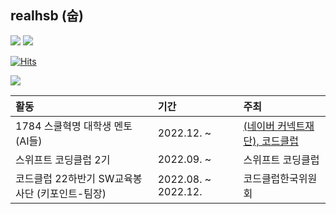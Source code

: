 ## realhsb (숩)

<a href="https://www.instagram.com/shui_bin/"><img src="https://img.shields.io/badge/Instagram-E4405F?style=flat-square&logo=Instagram&logoColor=white"/></a> <a href="https://velog.io/@realhsb"><img src="https://img.shields.io/badge/Velog-20C997?style=flat-square&logo=Velog&logoColor=white"/></a>

[![Hits](https://hits.seeyoufarm.com/api/count/incr/badge.svg?url=https%3A%2F%2Fgithub.com%2Frealhsb&count_bg=%23181717&title_bg=%23181717&icon=github.svg&icon_color=%23FFFFFF&title=realhsb&edge_flat=true)](https://hits.seeyoufarm.com)


<img src="https://img.shields.io/badge/Swift-F05138?style=flat-square&logo=swift&logoColor=white"/> 

|활동|기간|주최|
|:---|:---|:---|
|1784 스쿨혁명 대학생 멘토 (AI들)|2022.12. ~ |<a href="https://m.post.naver.com/my/series/detail.naver?seriesNo=701453&memberNo=9434103&prevVolumeNo=34920987">(네이버 커넥트재단), 코드클럽|
|스위프트 코딩클럽 2기|2022.09. ~ |스위프트 코딩클럽|
|코드클럽 22하반기 SW교육봉사단 (키포인트-팀장)|2022.08. ~ 2022.12.|코드클럽한국위원회|

